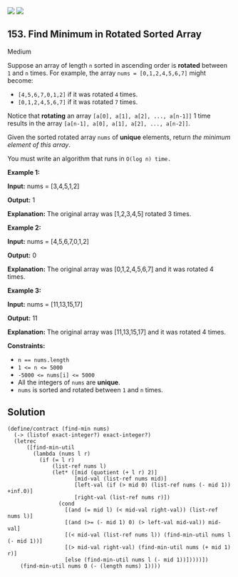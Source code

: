 [![](https://img.shields.io/github/stars/LeetCode-in-Racket/LeetCode-in-Racket?label=Stars&style=flat-square)](https://github.com/LeetCode-in-Racket/LeetCode-in-Racket)
[![](https://img.shields.io/github/forks/LeetCode-in-Racket/LeetCode-in-Racket?label=Fork%20me%20on%20GitHub%20&style=flat-square)](https://github.com/LeetCode-in-Racket/LeetCode-in-Racket/fork)

## 153\. Find Minimum in Rotated Sorted Array

Medium

Suppose an array of length `n` sorted in ascending order is **rotated** between `1` and `n` times. For example, the array `nums = [0,1,2,4,5,6,7]` might become:

*   `[4,5,6,7,0,1,2]` if it was rotated `4` times.
*   `[0,1,2,4,5,6,7]` if it was rotated `7` times.

Notice that **rotating** an array `[a[0], a[1], a[2], ..., a[n-1]]` 1 time results in the array `[a[n-1], a[0], a[1], a[2], ..., a[n-2]]`.

Given the sorted rotated array `nums` of **unique** elements, return _the minimum element of this array_.

You must write an algorithm that runs in `O(log n) time.`

**Example 1:**

**Input:** nums = [3,4,5,1,2]

**Output:** 1

**Explanation:** The original array was [1,2,3,4,5] rotated 3 times.

**Example 2:**

**Input:** nums = [4,5,6,7,0,1,2]

**Output:** 0

**Explanation:** The original array was [0,1,2,4,5,6,7] and it was rotated 4 times.

**Example 3:**

**Input:** nums = [11,13,15,17]

**Output:** 11

**Explanation:** The original array was [11,13,15,17] and it was rotated 4 times.

**Constraints:**

*   `n == nums.length`
*   `1 <= n <= 5000`
*   `-5000 <= nums[i] <= 5000`
*   All the integers of `nums` are **unique**.
*   `nums` is sorted and rotated between `1` and `n` times.

## Solution

```racket
(define/contract (find-min nums)
  (-> (listof exact-integer?) exact-integer?)
  (letrec
      ([find-min-util
        (lambda (nums l r)
          (if (= l r)
              (list-ref nums l)
              (let* ([mid (quotient (+ l r) 2)]
                     [mid-val (list-ref nums mid)]
                     [left-val (if (> mid 0) (list-ref nums (- mid 1)) +inf.0)]
                     [right-val (list-ref nums r)])
                (cond
                  [(and (= mid l) (< mid-val right-val)) (list-ref nums l)]
                  [(and (>= (- mid 1) 0) (> left-val mid-val)) mid-val]
                  [(< mid-val (list-ref nums l)) (find-min-util nums l (- mid 1))]
                  [(> mid-val right-val) (find-min-util nums (+ mid 1) r)]
                  [else (find-min-util nums l (- mid 1))]))))])
    (find-min-util nums 0 (- (length nums) 1))))
```